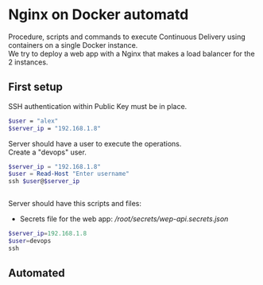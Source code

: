 # Nginx on Docker automatd

Procedure, scripts and commands to execute Continuous Delivery using containers on a single Docker instance.  
We try to deploy a web app with a Nginx that makes a load balancer for the 2 instances.

## First setup

SSH authentication within Public Key must be in place.

```bash
$user = "alex"
$server_ip = "192.168.1.8"

```

Server should have a user to execute the operations.  
Create a "devops" user.

```PowerShell
$server_ip = "192.168.1.8"
$user = Read-Host "Enter username"
ssh $user@$server_ip



```

Server should have this scripts and files:

- Secrets file for the web app: _/root/secrets/wep-api.secrets.json_

```PowerShell
$server_ip=192.168.1.8
$user=devops
ssh
```

## Automated
